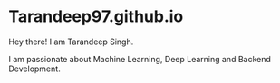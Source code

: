 # Tarandeep97.github.io

Hey there! I am Tarandeep Singh.

I am passionate about Machine Learning, Deep Learning and Backend Development.
